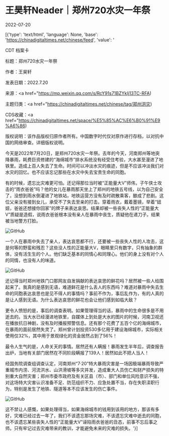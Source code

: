 # 王昊轩Neader｜郑州720水灾一年祭

2022-07-20

[{'type': 'text/html', 'language': None, 'base': 'https://chinadigitaltimes.net/chinese/feed', 'value': '

CDT 档案卡

标题：郑州720水灾一年祭

作者：王昊轩

发表日期：2022.7.20

来源：<a href="https://mp.weixin.qq.com/s/RcY91s71BZYkIj13TC-RFA)

主题归类：<a href="https://chinadigitaltimes.net/chinese/tag/郑州洪灾)

CDS收藏：<a href="https://chinadigitaltimes.net/space/%E5%85%AC%E6%B0%91%E9%A6%86)

版权说明：该作品版权归原作者所有。中国数字时代仅对原作进行存档，以对抗中国的网络审查。详细版权说明。





今天是2022年7月20日，是郑州720水灾一年祭。去年的今天，河南郑州等地突降暴雨，耗费巨资修建的“海绵城市”排水系统没有经受住考验，大水甚至漫进了地铁里。造成上百人失去了生命。时间可以冲淡水灾的痕迹，但是不应该冲淡我们对水灾的回忆。也不应该忘记那些在水灾中失去宝贵生命的同胞。

有的时候，遗忘比灾难更可怕。还记得那位当时被“正能量大V”师伟，子午侠士攻击的“雨衣爸爸”吗？他的女儿在暴雨那天坐上了郑州的地铁五号线，以为自己安全了，没想到雨水倒灌进了地铁站，地铁运营方没有及时疏散乘客，酿成了悲剧。这位父亲没有接到女儿，承受不了失去至亲的打击。穿着雨衣，戴着墨镜，举着“妞妞，爸爸还想接你回家”的牌子来表达哀思。结果却被一些丧失人性的“正能量大V”质疑是造假，说雨衣爸爸根本没有亲人在暴雨中丧生，质疑他在递刀子。结果被当地警方打脸。

![GitHub](https://chinadigitaltimes.net/chinese/files/2022/07/post-684568-62d81958d8963.png)

一个人在暴雨中失去了亲人，表达哀思都不行，还要被一些丧失人性的人攻击，这是何等的野蛮和残忍？这些没人性的正能量大V，眼睛里只有数字，只有抽象的群体，没有活生生的个人。他们缺乏基本的同情心和同理心。他们的身上没有对个人的同情，也没有人的味道。

![GitHub](https://chinadigitaltimes.net/chinese/files/2022/07/post-684568-62d8195c15633.png)

还记得当时郑州地铁门口那网友自发捐献的表达哀思的鲜花吗？居然被一些人给围起来了。我真的是感到无语，难道鲜花是什么丢人的东西吗？难道对暴雨中失去生命的同胞表达哀思也是见不得人的事情吗？事前不作为，事后乱作为，有的人真的是让人感到无语。为什么表达哀思的鲜花也会让他们感到如临大敌？

更令人愤怒的是，事后的调查表明。如果管理得当的话，暴雨中的生命很多是不用逝去的。当大水已经漫进地铁里，自媒体上到处是大水的图片的时候，河南卫视还在播放抗日神剧，没有及时播报预警信息。还有那个花费了五百个亿的海绵城市，在暴雨的面前居然失灵了。郑州曾计划投资530多亿用于建设海绵城市，实际相关使用仅32%，其中用于景观绿化的资金居然占到了56%！

最令人生气的是，人命关天的事情。居然还有人瞒报！暴雨发生半年后，调查报告出炉，当地有关部门居然在不同阶段瞒报了139人！居然如此不把人当人！

经国务院调查组调查认定，河南郑州“7·20”特大暴雨灾害是一场因极端暴雨导致严重城市内涝、河流洪水、山洪滑坡等多灾并发，造成重大人员伤亡和财产损失的特别重大自然灾害；郑州市委市政府及有关区县（市）、部门和单位风险意识不强，对这场特大灾害认识准备不足、防范组织不力、应急处置不当，存在失职渎职行为，特别是发生了地铁、隧道等本不应该发生的伤亡事件。

![GitHub](https://chinadigitaltimes.net/chinese/files/2022/07/post-684568-62d8195fb588f.png)

这不禁让人感慨，如果处理得当，如果海绵城市的钱用到该用的地方，那该有多好，灾难已经过去一年了，我们不该遗忘那场灾难，不该遗忘灾难中逝去的同胞，也不该遗忘某些丧失人性的“正能量大V”诬陷雨衣爸爸的丑态，前事不忘后事之师。只有牢记过去灾难带来的教训，才能避免未来的灾难的损失。'}]